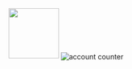 
<div id="header" align="center">
  <img src="https://media.giphy.com/media/M9gbBd9nbDrOTu1Mqx/giphy.gif" width="100"/>

  <img src="https://komarev.com/ghpvc/?username=Chidsanu&style=flat-square&color=blue" alt="account counter" align="center"/>
</div>



